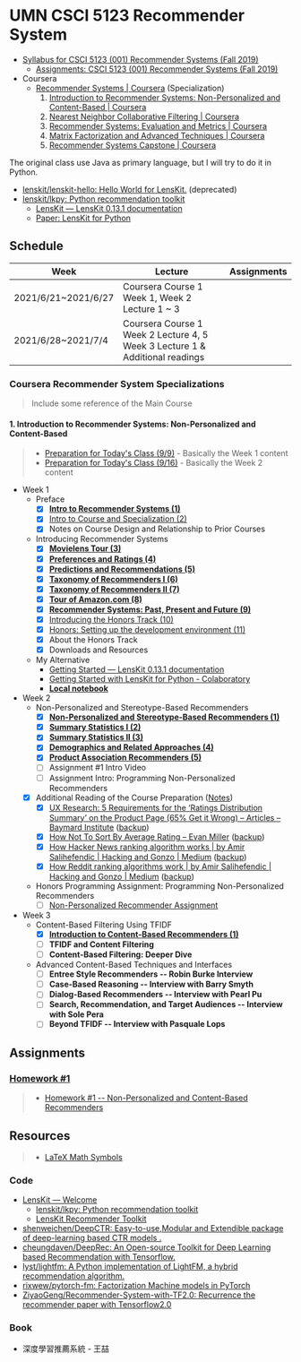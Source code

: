 # UMN CSCI 5123 Recommender System

* [Syllabus for CSCI 5123 (001) Recommender Systems (Fall 2019)](https://canvas.umn.edu/courses/135116/assignments/syllabus)
  * [Assignments: CSCI 5123 (001) Recommender Systems (Fall 2019)](https://canvas.umn.edu/courses/135116/assignments)
* Coursera
  * [Recommender Systems | Coursera](https://www.coursera.org/specializations/recommender-systems) (Specialization)
    1. [Introduction to Recommender Systems: Non-Personalized and Content-Based | Coursera](https://www.coursera.org/learn/recommender-systems-introduction)
    2. [Nearest Neighbor Collaborative Filtering | Coursera](https://www.coursera.org/learn/collaborative-filtering)
    3. [Recommender Systems: Evaluation and Metrics | Coursera](https://www.coursera.org/learn/recommender-metrics)
    4. [Matrix Factorization and Advanced Techniques | Coursera](https://www.coursera.org/learn/matrix-factorization)
    5. [Recommender Systems Capstone | Coursera](https://www.coursera.org/learn/recommeder-systems-capstone)

The original class use Java as primary language, but I will try to do it in Python.

* [lenskit/lenskit-hello: Hello World for LensKit.](https://github.com/lenskit/lenskit-hello) (deprecated)
* [lenskit/lkpy: Python recommendation toolkit](https://github.com/lenskit/lkpy)
  * [LensKit — LensKit 0.13.1 documentation](https://lkpy.readthedocs.io/en/stable/)
  * [Paper: LensKit for Python](https://arxiv.org/pdf/1809.03125.pdf)

## Schedule

| Week                | Lecture                                                                      | Assignments |
| ------------------- | ---------------------------------------------------------------------------- | ----------- |
| 2021/6/21~2021/6/27 | Coursera Course 1 Week 1, Week 2 Lecture 1 ~ 3                               |             |
| 2021/6/28~2021/7/4  | Coursera Course 1 Week 2 Lecture 4, 5 Week 3 Lecture 1 & Additional readings |             |

### Coursera Recommender System Specializations

> Include some reference of the Main Course

#### 1. Introduction to Recommender Systems: Non-Personalized and Content-Based

> * [Preparation for Today's Class (9/9)](https://canvas.umn.edu/courses/135116/assignments/775192) - Basically the Week 1 content
> * [Preparation for Today's Class (9/16)](https://canvas.umn.edu/courses/135116/assignments/775193) - Basically the Week 2 content

* Week 1
  * Preface
    * [X] [**Intro to Recommender Systems (1)**](Coursera/Introduction%20to%20Recommender%20Systems:%20Non-Personalized%20and%20Content-Based/LectureNotes/Week%201/1.%20Intro%20to%20Recommender%20Systems.md)
    * [X] [Intro to Course and Specialization (2)](Coursera/Introduction%20to%20Recommender%20Systems:%20Non-Personalized%20and%20Content-Based/LectureNotes/Week%201/2.%20Intro%20to%20Course%20and%20Specialization.md)
    * [X] Notes on Course Design and Relationship to Prior Courses
  * Introducing Recommender Systems
    * [X] [**Movielens Tour (3)**](Coursera/Introduction%20to%20Recommender%20Systems:%20Non-Personalized%20and%20Content-Based/LectureNotes/Week%201/3.%20Movielens%20Tour.md)
    * [X] [**Preferences and Ratings (4)**](Coursera/Introduction%20to%20Recommender%20Systems:%20Non-Personalized%20and%20Content-Based/LectureNotes/Week%201/4.%20Preferences%20and%20Ratings.md)
    * [X] [**Predictions and Recommendations (5)**](Coursera/Introduction%20to%20Recommender%20Systems:%20Non-Personalized%20and%20Content-Based/LectureNotes/Week%201/5.%20Predictions%20and%20Recommendations.md)
    * [X] [**Taxonomy of Recommenders I (6)**](Coursera/Introduction%20to%20Recommender%20Systems:%20Non-Personalized%20and%20Content-Based/LectureNotes/Week%201/6%20&%207.%20Taxonomy%20of%20Recommenders.md)
    * [X] [**Taxonomy of Recommenders II (7)**](Coursera/Introduction%20to%20Recommender%20Systems:%20Non-Personalized%20and%20Content-Based/LectureNotes/Week%201/6%20&%207.%20Taxonomy%20of%20Recommenders.md)
    * [X] [**Tour of Amazon.com (8)**](Coursera/Introduction%20to%20Recommender%20Systems:%20Non-Personalized%20and%20Content-Based/LectureNotes/Week%201/8.%20Tour%20of%20Amazon.md)
    * [X] [**Recommender Systems: Past, Present and Future (9)**](Coursera/Introduction%20to%20Recommender%20Systems:%20Non-Personalized%20and%20Content-Based/LectureNotes/Week%201/9.%20Recommender%20Systems%20-%20Past,%20Present,%20and%20Future.md)
    * [X] [Introducing the Honors Track (10)](Coursera/Introduction%20to%20Recommender%20Systems:%20Non-Personalized%20and%20Content-Based/LectureNotes/Week%201/10.%20Introducing%20the%20Honors%20Track.md)
    * [X] [Honors: Setting up the development environment (11)](Coursera/Introduction%20to%20Recommender%20Systems:%20Non-Personalized%20and%20Content-Based/HonersTrack/Week%201/11.%20Setting%20up%20the%20development%20environment.md)
    * [X] About the Honors Track
    * [X] Downloads and Resources
  * My Alternative
    * [Getting Started — LensKit 0.13.1 documentation](https://lkpy.readthedocs.io/en/stable/GettingStarted.html)
    * [Getting Started with LensKit for Python - Colaboratory](https://colab.research.google.com/drive/1ym040cKkQf85epu80VtIkMXy3LpfYQky?usp=sharing)
    * [**Local notebook**](Coursera/Introduction%20to%20Recommender%20Systems:%20Non-Personalized%20and%20Content-Based/HonersTrack/Week%201/Getting_Started_with_LensKit_for_Python.ipynb)
* Week 2
  * Non-Personalized and Stereotype-Based Recommenders
    * [X] [**Non-Personalized and Stereotype-Based Recommenders (1)**](Coursera/Introduction%20to%20Recommender%20Systems:%20Non-Personalized%20and%20Content-Based/LectureNotes/Week%202/1.%20Non-Personalized%20and%20Stereotype-Based%20Recommenders.md)
    * [X] [**Summary Statistics I (2)**](Coursera/Introduction%20to%20Recommender%20Systems:%20Non-Personalized%20and%20Content-Based/LectureNotes/Week%202/../../../Introduction%20to%20Recommender%20Systems:%20Non-Personalized%20and%20Content-Based/LectureNotes/Week%202/2%20&%203.%20Summary%20Statistics.md)
    * [X] [**Summary Statistics II (3)**](Coursera/Introduction%20to%20Recommender%20Systems:%20Non-Personalized%20and%20Content-Based/LectureNotes/Week%202/../../../Introduction%20to%20Recommender%20Systems:%20Non-Personalized%20and%20Content-Based/LectureNotes/Week%202/2%20&%203.%20Summary%20Statistics.md)
    * [X] [**Demographics and Related Approaches (4)**](Coursera/Introduction%20to%20Recommender%20Systems:%20Non-Personalized%20and%20Content-Based/LectureNotes/Week%202/4.%20Demographics%20and%20Related%20Approaches.md)
    * [X] [**Product Association Recommenders (5)**](Coursera/Introduction%20to%20Recommender%20Systems:%20Non-Personalized%20and%20Content-Based/LectureNotes/Week%202/5.%20Product%20Association%20Recommenders.md)
    * [ ] Assignment #1 Intro Video
    * [ ] Assignment Intro: Programming Non-Personalized Recommenders
  * [X] Additional Reading of the Course Preparation ([Notes](Coursera/Introduction%20to%20Recommender%20Systems:%20Non-Personalized%20and%20Content-Based/LectureNotes/Week%202/NotesOfAdditionalReading.md))
    * [X] [UX Research: 5 Requirements for the ‘Ratings Distribution Summary’ on the Product Page (65% Get it Wrong) – Articles – Baymard Institute](https://baymard.com/blog/user-ratings-distribution-summary) ([backup](Coursera/Introduction%20to%20Recommender%20Systems:%20Non-Personalized%20and%20Content-Based/LectureNotes/Week%202/How%20Hacker%20News%20ranking%20algorithm%20works%20_%20by%20Amir%20Salihefendic%20_%20Hacking%20and%20Gonzo%20_%20Medium.html))
    * [X] [How Not To Sort By Average Rating – Evan Miller](https://www.evanmiller.org/how-not-to-sort-by-average-rating.html) ([backup](Coursera/Introduction%20to%20Recommender%20Systems:%20Non-Personalized%20and%20Content-Based/LectureNotes/Week%202/How%20Not%20To%20Sort%20By%20Average%20Rating%20–%20Evan%20Miller.mhtml))
    * [X] [How Hacker News ranking algorithm works | by Amir Salihefendic | Hacking and Gonzo | Medium](https://medium.com/hacking-and-gonzo/how-hacker-news-ranking-algorithm-works-1d9b0cf2c08d) ([backup](Coursera/Introduction%20to%20Recommender%20Systems:%20Non-Personalized%20and%20Content-Based/LectureNotes/Week%202/How%20Reddit%20ranking%20algorithms%20work%20_%20by%20Amir%20Salihefendic%20_%20Hacking%20and%20Gonzo%20_%20Medium.html))
    * [X] [How Reddit ranking algorithms work | by Amir Salihefendic | Hacking and Gonzo | Medium](https://medium.com/hacking-and-gonzo/how-reddit-ranking-algorithms-work-ef111e33d0d9) ([backup](Coursera/Introduction%20to%20Recommender%20Systems:%20Non-Personalized%20and%20Content-Based/LectureNotes/Week%202/How%20Reddit%20ranking%20algorithms%20work%20_%20by%20Amir%20Salihefendic%20_%20Hacking%20and%20Gonzo%20_%20Medium.html))
  * Honors Programming Assignment: Programming Non-Personalized Recommenders
    * [ ] [Non-Personalized Recommender Assignment](Coursera/Introduction%20to%20Recommender%20Systems:%20Non-Personalized%20and%20Content-Based/HonersTrack/Week%202/Non-Personalized%20Recommender%20Assignment.pdf)
* Week 3
  * Content-Based Filtering Using TFIDF
    * [X] [**Introduction to Content-Based Recommenders (1)**](Coursera/Introduction%20to%20Recommender%20Systems:%20Non-Personalized%20and%20Content-Based/LectureNotes/Week%203/1.%20Introduction%20to%20Content-Based%20Recommenders.md)
    * [ ] **TFIDF and Content Filtering**
    * [ ] **Content-Based Filtering: Deeper Dive**
  * Advanced Content-Based Techniques and Interfaces
    * [ ] **Entree Style Recommenders -- Robin Burke Interview**
    * [ ] **Case-Based Reasoning -- Interview with Barry Smyth**
    * [ ] **Dialog-Based Recommenders -- Interview with Pearl Pu**
    * [ ] **Search, Recommendation, and Target Audiences -- Interview with Sole Pera**
    * [ ] **Beyond TFIDF -- Interview with Pasquale Lops**

## Assignments

### [Homework #1](MainCourse/Assignments/Homework1)

> * [Homework #1 -- Non-Personalized and Content-Based Recommenders](https://canvas.umn.edu/courses/135116/assignments/775226)

## Resources

> * [LaTeX Math Symbols](https://www.math.uci.edu/~xiangwen/pdf/LaTeX-Math-Symbols.pdf)

### Code

* [LensKit — Welcome](https://lenskit.org/)
  * [lenskit/lkpy: Python recommendation toolkit](https://github.com/lenskit/lkpy)
  * [LensKit Recommender Toolkit](https://java.lenskit.org/)
* [shenweichen/DeepCTR: Easy-to-use,Modular and Extendible package of deep-learning based CTR models .](https://github.com/shenweichen/DeepCTR)
* [cheungdaven/DeepRec: An Open-source Toolkit for Deep Learning based Recommendation with Tensorflow.](https://github.com/cheungdaven/DeepRec)
* [lyst/lightfm: A Python implementation of LightFM, a hybrid recommendation algorithm.](https://github.com/lyst/lightfm)
* [rixwew/pytorch-fm: Factorization Machine models in PyTorch](https://github.com/rixwew/pytorch-fm)
* [ZiyaoGeng/Recommender-System-with-TF2.0: Recurrence the recommender paper with Tensorflow2.0](https://github.com/ZiyaoGeng/Recommender-System-with-TF2.0)

### Book

* 深度學習推薦系統 - 王喆
